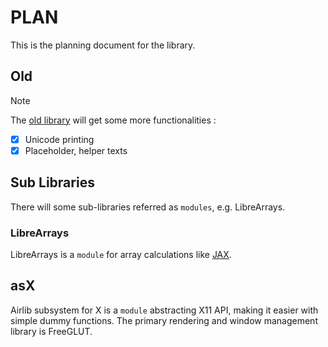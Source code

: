 # PLAN

This is the planning document for the library.

## Old

> [!NOTE]
> The [old library](../include/old.h) will get some more functionalities :

- [x]  Unicode printing
- [x] Placeholder, helper texts

## Sub Libraries

There will some sub-libraries referred as `modules`, e.g. LibreArrays.

### LibreArrays

LibreArrays is a `module` for array calculations like [JAX](https://jax.readthedocs.io/en/latest/quickstart.html).

## asX

Airlib subsystem for X is a `module` abstracting X11 API, making it easier with simple dummy functions.
The primary rendering and window management library is FreeGLUT.

<!---
Copyright (C) 2024 Ellouze Adam <elzadam11@tutamail.com>
  
This software is provided 'as-is', without any express or implied
warranty.  In no event will the authors be held liable for any damages
arising from the use of this software.

Permission is granted to anyone to use this software for any purpose,
including commercial applications, and to alter it and redistribute it
freely, subject to the following restrictions:
  
1. The origin of this software must not be misrepresented; you must not
   claim that you wrote the original software. If you use this software
   in a product, an acknowledgment in the product documentation would be
   appreciated but is not required. 
2. Altered source versions must be plainly marked as such, and must not be
   misrepresented as being the original software.
3. This notice may not be removed or altered from any source distribution.
-->
